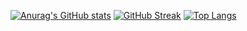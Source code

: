 [![Anurag's GitHub stats](https://github-readme-stats.vercel.app/api?username=Daraxxus&count_private=true&show_icons=true)](https://github.com/anuraghazra/github-readme-stats)
[![GitHub Streak](https://streak-stats.demolab.com/?user=Daraxxus)](https://git.io/streak-stats)
[![Top Langs](https://github-readme-stats.vercel.app/api/top-langs/?username=Daraxxus)](https://github.com/anuraghazra/github-readme-stats)

